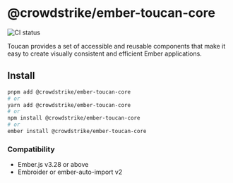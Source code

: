 # @crowdstrike/ember-toucan-core

![CI status](https://github.com/crowdstrike/ember-toucan-core/actions/workflows/ci.yml/badge.svg?branch=main)

Toucan provides a set of accessible and reusable components that make it easy to create visually consistent and efficient Ember applications.

## Install

```bash
pnpm add @crowdstrike/ember-toucan-core
# or
yarn add @crowdstrike/ember-toucan-core
# or
npm install @crowdstrike/ember-toucan-core
# or
ember install @crowdstrike/ember-toucan-core
```

### Compatibility

- Ember.js v3.28 or above
- Embroider or ember-auto-import v2
